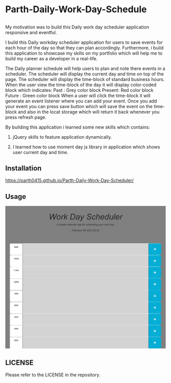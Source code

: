 # Parth-Daily-Work-Day-Schedule

##

My motivation was to build this Daily work day scheduler application responsive and eventful.

I build this Daily workday scheduler application for users to save events for each hour of the day so that they can plan accordingly. Furthermore, i build this application to showcase my skills on my portfolio which will help me to build my career as a developer in a real-life.

The Daily planner schedule will help users to plan and note there events in a scheduler. The scheduler will display the current day and time on top of the page. The scheduler will display the time-block of standard business hours. When the user view the time-block of the day it will display color-coded block which indicates:
Past : Grey color block
Present: Red color block
Future : Green color block
When a user will click the time-block it will generate an event listener where you can add your event. Once you add your event you can press save button which will save the event on the time-block and also in the locat storage which will return it back whenever you press refresh page.

By building this application i learned some new skills which contains:

1) jQuery skills to feature application dynamically.

2) I learned how to use moment day js library in application which shows user current day and time.


## Installation

https://parth0415.github.io/Parth-Daily-Work-Day-Scheduler/

## Usage
![Project](./assets/images/Screenshot%20of%20scheduler%20application.png "Project4")

## LICENSE
Please refer to the LICENSE in the repository.


